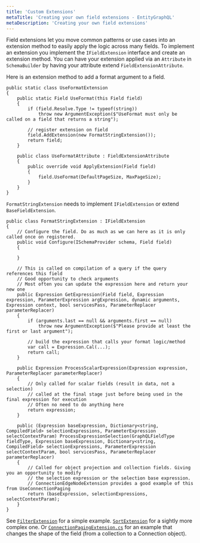 ```yaml
---
title: 'Custom Extensions'
metaTitle: 'Creating your own field extensions - EntityGraphQL'
metaDescription: 'Creating your own field extensions'
---
```


Field extensions let you move common patterns or use cases into an extension method to easily apply the logic across many fields. To implement an extension you implement the `IFieldExtension` interface and create an extension method. You can have your extension applied via an `Attribute` in `SchemaBuilder` by having your attribute extend `FieldExtensionAttribute`.

Here is an extension method to add a format argument to a field.

```
public static class UseFormatExtension
{
    public static Field UseFormat(this Field field)
    {
        if (field.Resolve.Type != typeof(string))
            throw new ArgumentException($"UseFormat must only be called on a field that returns a string");

        // register extension on field
        field.AddExtension(new FormatStringExtension());
        return field;
    }

    public class UseFormatAttribute : FieldExtensionAttribute
    {
        public override void ApplyExtension(Field field)
        {
            field.UseFormat(DefaultPageSize, MaxPageSize);
        }
    }
}
```

`FormatStringExtension` needs to implement `IFieldExtension` or extend `BaseFieldExtension`.

```
public class FormatStringExtension : IFieldExtension
{
    // Configure the field. Do as much as we can here as it is only called once on registered.
    public void Configure(ISchemaProvider schema, Field field)
    {

    }

    // This is called on compilation of a query if the query references this field
    // Good opportunity to check arguments
    // Most often you can update the expression here and return your new one
    public Expression GetExpression(Field field, Expression expression, ParameterExpression argExpression, dynamic arguments, Expression context, bool servicesPass, ParameterReplacer parameterReplacer)
    {
        if (arguments.last == null && arguments.first == null)
            throw new ArgumentException($"Please provide at least the first or last argument");

        // build the expression that calls your format logic/method
        var call = Expression.Cal(...);
        return call;
    }

    public Expression ProcessScalarExpression(Expression expression, ParameterReplacer parameterReplacer)
    {
        // Only called for scalar fields (result in data, not a selection)
        // called at the final stage just before being used in the final expression for execution
        // Often no need to do anything here
        return expression;
    }

    public (Expression baseExpression, Dictionary<string, CompiledField> selectionExpressions, ParameterExpression selectContextParam) ProcessExpressionSelection(GraphQLFieldType fieldType, Expression baseExpression, Dictionary<string, CompiledField> selectionExpressions, ParameterExpression selectContextParam, bool servicesPass, ParameterReplacer parameterReplacer)
    {
        // Called for object projection and collection fields. Giving you an opportunity to modify
        // the selection expression or the selection base expression.
        // ConnectionEdgeNodeExtension provides a good example of this from UseConnectionPaging
        return (baseExpression, selectionExpressions, selectContextParam);
    }
}
```

See [`FilterExtension`](https://github.com/EntityGraphQL/EntityGraphQL/blob/master/src/EntityGraphQL/Schema/FieldExtensions/Filter/FilterExtension.cs) for a simple example. [`SortExtension`](https://github.com/EntityGraphQL/EntityGraphQL/blob/master/src/EntityGraphQL/Schema/FieldExtensions/Sorting/SortExtension.cs) for a sightly more complex one. Or [`ConnectionPagingExtension.cs`](https://github.com/EntityGraphQL/EntityGraphQL/blob/master/src/EntityGraphQL/Schema/FieldExtensions/ConnectionPaging/ConnectionPagingExtension.cs) for an example that changes the shape of the field (from a collection to a Connection object).
